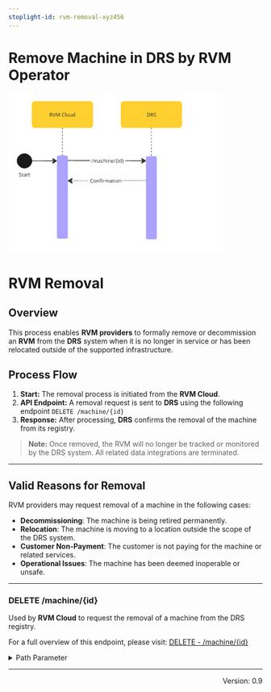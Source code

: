 ```yaml
---
stoplight-id: rvm-removal-xyz456
---
```


# Remove Machine in DRS by RVM Operator

![RVMRemoval.png](../../assets/images/RVMActionInDRS.png)

# RVM Removal

## Overview
This process enables **RVM providers** to formally remove or decommission an **RVM** from the **DRS** system when it is no longer in service or has been relocated outside of the supported infrastructure.

## Process Flow
1. **Start:** The removal process is initiated from the **RVM Cloud**.
2. **API Endpoint:** A removal request is sent to **DRS** using the following endpoint `DELETE /machine/{id}`
3. **Response:** After processing, **DRS** confirms the removal of the machine from its registry.

> **Note:** Once removed, the RVM will no longer be tracked or monitored by the DRS system. All related data integrations are terminated.

---

## Valid Reasons for Removal

RVM providers may request removal of a machine in the following cases:

- **Decommissioning**: The machine is being retired permanently.
- **Relocation**: The machine is moving to a location outside the scope of the DRS system.
- **Customer Non-Payment**: The customer is not paying for the machine or related services.
- **Operational Issues**: The machine has been deemed inoperable or unsafe.

---

<!--
type: tab
title: DRS
-->
### DELETE /machine/{id}

Used by **RVM Cloud** to request the removal of a machine from the DRS registry.

For a full overview of this endpoint, please visit: [DELETE - /machine/{id}](https://kaucja.stoplight.io/docs/rvm-api/bu3ambgd8l19t1-machine-delete)

<details>
<summary>Path Parameter</summary>

```yaml
id:
  type: string
  description: Unique identifier of the machine to be removed.
```
</details>

<!-- type: tab-end -->

---
<div style="text-align: right"> Version: 0.9</div>
